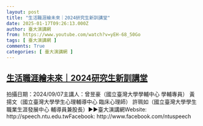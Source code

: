```yaml
---
layout: post
title: "生活職涯繪未來｜2024研究生新訓講堂"
date: 2025-01-17T09:26:13.000Z
author: 臺大演講網
from: https://www.youtube.com/watch?v=yEH-68_50Go
tags: [ 臺大演講網 ]
comments: True
categories: [ 臺大演講網 ]
---
```

<!--1737105973000-->
[生活職涯繪未來｜2024研究生新訓講堂](https://www.youtube.com/watch?v=yEH-68_50Go)
------

<div>
拍攝日期：2024/09/07主講人：曾昱豪（國立臺灣大學學輔中心 學輔專員）                黃揚文（國立臺灣大學學生心理輔導中心 臨床心理師）                許珮如（國立臺灣大學學生職業生涯發展中心 輔導員兼股長）►►臺大演講網Website: http://speech.ntu.edu.twFacebook: http://www.facebook.com/ntuspeech
</div>
